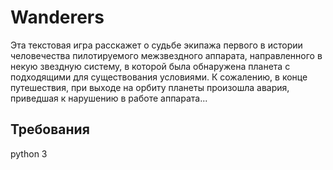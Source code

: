 # Wanderers

Эта текстовая игра расскажет о судьбе экипажа первого в истории человечества пилотируемого межзвездного аппарата, направленного в некую звездную систему, в которой была обнаружена планета с подходящими для существования условиями. К сожалению, в конце путешествия, при выходе на орбиту планеты произошла авария, приведшая к нарушению в работе аппарата...

## Требования

python 3
